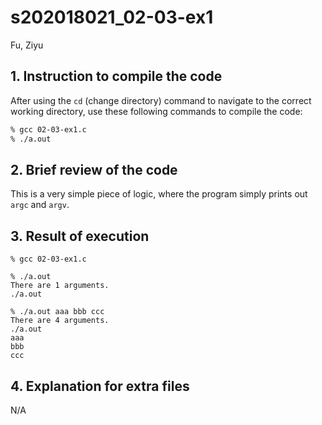 # s202018021_02-03-ex1
Fu, Ziyu

## 1. Instruction to compile the code

After using the `cd` (change directory) command to navigate to the correct working directory, use these following commands to compile the code:

```bash
% gcc 02-03-ex1.c
% ./a.out 
```

## 2. Brief review of the code
This is a very simple piece of logic, where the program simply prints out `argc` and `argv`.

## 3. Result of execution 
```
% gcc 02-03-ex1.c

% ./a.out 
There are 1 arguments.
./a.out

% ./a.out aaa bbb ccc
There are 4 arguments.
./a.out
aaa
bbb
ccc
```

## 4. Explanation for extra files
N/A